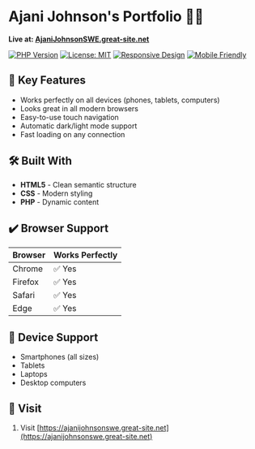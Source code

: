 # Ajani Johnson's Portfolio 👨‍💻  
**Live at: [AjaniJohnsonSWE.great-site.net](https://ajanijohnsonswe.great-site.net/)**  

[![PHP Version](https://img.shields.io/badge/PHP-8.1+-777BB4?logo=php)](https://php.net/)
[![License: MIT](https://img.shields.io/badge/License-MIT-green)](https://opensource.org/licenses/MIT)
[![Responsive Design](https://img.shields.io/badge/Responsive-Yes-brightgreen)]()
[![Mobile Friendly](https://img.shields.io/badge/Mobile-Yes-9cf)]()


## 🌟 Key Features
- Works perfectly on all devices (phones, tablets, computers)
- Looks great in all modern browsers
- Easy-to-use touch navigation
- Automatic dark/light mode support
- Fast loading on any connection

## 🛠️ Built With
- **HTML5** - Clean semantic structure
- **CSS** - Modern styling
- **PHP** - Dynamic content

## ✔️ Browser Support
| Browser       | Works Perfectly |
|--------------|----------------|
| Chrome       | ✅ Yes         |
| Firefox      | ✅ Yes         |
| Safari       | ✅ Yes         |
| Edge         | ✅ Yes         |

## 📱 Device Support
- Smartphones (all sizes)
- Tablets
- Laptops
- Desktop computers

## 🚀 Visit
1. Visit [https://ajanijohnsonswe.great-site.net](https://ajanijohnsonswe.great-site.net)
